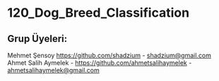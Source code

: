 # 120_Dog_Breed_Classification

## Grup Üyeleri:
Mehmet Şensoy https://github.com/shadzium - shadzium@gmail.com
Ahmet Salih Aymelek - https://github.com/ahmetsalihaymelek - ahmetsalihaymelek@gmail.com
